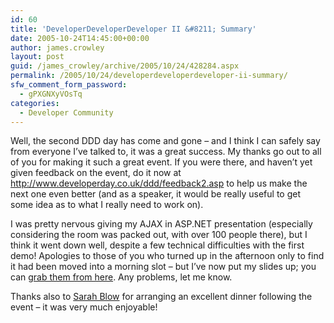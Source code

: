```yaml
---
id: 60
title: 'DeveloperDeveloperDeveloper II &#8211; Summary'
date: 2005-10-24T14:45:00+00:00
author: james.crowley
layout: post
guid: /james_crowley/archive/2005/10/24/428284.aspx
permalink: /2005/10/24/developerdeveloperdeveloper-ii-summary/
sfw_comment_form_password:
  - gPXGNXyVOsTq
categories:
  - Developer Community
---
```

Well, the second DDD day has come and gone &#8211; and I think I can safely say from everyone I&#8217;ve talked to, it was a great success. My thanks go out to all of you for making it such a great event. If you were there, and haven&#8217;t yet given feedback on the event, do it now at <http://www.developerday.co.uk/ddd/feedback2.asp> to help us make the next one even better (and as a speaker, it would be really useful to get some idea as to what I really need to work on).

I was pretty nervous giving my AJAX in ASP.NET presentation (especially considering the room was packed out, with over 100 people there), but I think it went down well, despite a few technical difficulties with the first demo! Apologies to those of you who turned up in the afternoon only to find it had been moved into a morning slot &#8211; but I&#8217;ve now put my slides up; you can [grab them from here](http://jamescrowley.co.uk/presentations.aspx). Any problems, let me know.

Thanks also to [Sarah Blow](http://geekswithblogs.net/waterbaby/) for arranging an excellent dinner following the event &#8211; it was very much enjoyable!